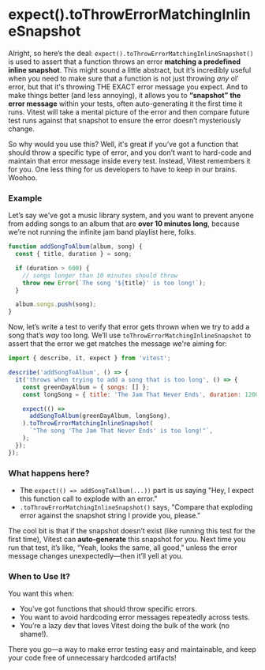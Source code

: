 # expect().toThrowErrorMatchingInlineSnapshot

Alright, so here’s the deal: `expect().toThrowErrorMatchingInlineSnapshot()` is used to assert that a function throws an error **matching a predefined inline snapshot**. This might sound a little abstract, but it’s incredibly useful when you need to make sure that a function is not just throwing _any_ ol' error, but that it's throwing THE EXACT error message you expect. And to make things better (and less annoying), it allows you to **“snapshot” the error message** within your tests, often auto-generating it the first time it runs. Vitest will take a mental picture of the error and then compare future test runs against that snapshot to ensure the error doesn’t mysteriously change.

So why would you use this? Well, it's great if you’ve got a function that should throw a specific type of error, and you don’t want to hard-code and maintain that error message inside every test. Instead, Vitest remembers it for you. One less thing for us developers to have to keep in our brains. Woohoo.

### Example

Let’s say we’ve got a music library system, and you want to prevent anyone from adding songs to an album that are **over 10 minutes long**, because we’re not running the infinite jam band playlist here, folks.

```javascript
function addSongToAlbum(album, song) {
  const { title, duration } = song;

  if (duration > 600) {
    // songs longer than 10 minutes should throw
    throw new Error(`The song '${title}' is too long!`);
  }

  album.songs.push(song);
}
```

Now, let’s write a test to verify that error gets thrown when we try to add a song that’s _way_ too long. We’ll use `toThrowErrorMatchingInlineSnapshot` to assert that the error we get matches the message we're aiming for:

```javascript
import { describe, it, expect } from 'vitest';

describe('addSongToAlbum', () => {
  it('throws when trying to add a song that is too long', () => {
    const greenDayAlbum = { songs: [] };
    const longSong = { title: 'The Jam That Never Ends', duration: 1200 };

    expect(() =>
      addSongToAlbum(greenDayAlbum, longSong),
    ).toThrowErrorMatchingInlineSnapshot(
      `"The song 'The Jam That Never Ends' is too long!"`,
    );
  });
});
```

### What happens here?

- The `expect(() => addSongToAlbum(...))` part is us saying "Hey, I expect this function call to explode with an error."
- `.toThrowErrorMatchingInlineSnapshot()` says, "Compare that exploding error against the snapshot string I provide you, please."

The cool bit is that if the snapshot doesn’t exist (like running this test for the first time), Vitest can **auto-generate** this snapshot for you. Next time you run that test, it’s like, “Yeah, looks the same, all good,” unless the error message changes unexpectedly—then it’ll yell at you.

### When to Use It?

You want this when:

- You’ve got functions that should throw specific errors.
- You want to avoid hardcoding error messages repeatedly across tests.
- You’re a lazy dev that loves Vitest doing the bulk of the work (no shame!).

There you go—a way to make error testing easy and maintainable, and keep your code free of unnecessary hardcoded artifacts!
